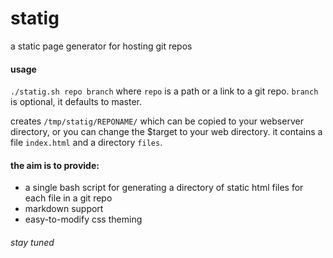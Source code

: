 # statig

a static page generator for hosting git repos

#### usage
`./statig.sh repo branch` where `repo` is a path or a link to a git repo. `branch` is optional, it defaults to master.

creates `/tmp/statig/REPONAME/` which can be copied to your webserver directory, or you can change the $target to your web directory. it contains a file `index.html` and a directory `files`.

#### the aim is to provide:  
 - a single bash script for generating a directory of static html files for each file in a git repo
 - markdown support
 - easy-to-modify css theming

###### stay tuned